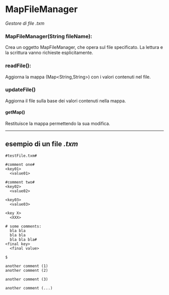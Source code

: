# MapFileManager
*Gestore di file .txm*

### MapFileManager(String fileName):
Crea un oggetto MapFileManager, che opera sul file specificato. La lettura e la scrittura vanno richieste esplicitamente.

### readFile():
Aggiorna la mappa (Map<String,String>) con i valori contenuti nel file.

### updateFile()
Aggiorna il file sulla base dei valori contenuti nella mappa.

#### getMap()
Restituisce la mappa permettendo la sua modifica.

---

## esempio di un file *.txm*

```
#testFile.txm#

#comment one#
<key01>
  <value01>

#comment two#
<key02>
  <value02>

<key03>
  <value03>

<key X>
  <XXX>

# some comments:
  bla bla
  bla bla
  bla bla bla#
<final key>
  <final value>

$

another comment (1)
another comment (2)

another comment (3)

another comment (...)

```
